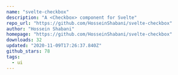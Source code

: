 ```yaml
---
name: "svelte-checkbox"
description: "A <Checkbox> component for Svelte"
repo_url: "https://github.com/HosseinShabani/svelte-checkbox"
author: "Hossein Shabani"
homepage: "https://github.com/HosseinShabani/svelte-checkbox"
downloads: 32
updated: "2020-11-09T17:26:37.840Z"
github_stars: 78
tags: 
  - ui
---
```

